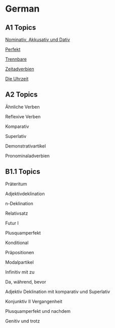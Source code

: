 # German

## A1 Topics

[Nominativ, Akkusativ und Dativ](./a1/nom_akk_dat.md)

[Perfekt](./a1/perfekt.md)

[Trennbare](./a1/trennbare.md)

[Zeitadverbien](./a1/zeitadverbien.md)

[Die Uhrzeit](./a1/uhrzeit.md)

## A2 Topics

Ähnliche Verben

Reflexive Verben

Komparativ

Superlativ

Demonstrativartikel

Pronominaladverbien


## B1.1 Topics

Präteritum

Adjektivdeklination

n-Deklination

Relativsatz

Futur I

Plusquamperfekt

Konditional

Präpositionen

Modalpartikel

Infinitiv mit zu

Da, während, bevor

Adjektiv Deklination mit komparativ und Superlativ

Konjunktiv II Vergangenheit

Plusquamperfekt und nachdem

Genitiv und trotz

